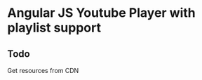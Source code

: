 Angular JS Youtube Player with playlist support
===============================================

Todo
----

Get resources from CDN
